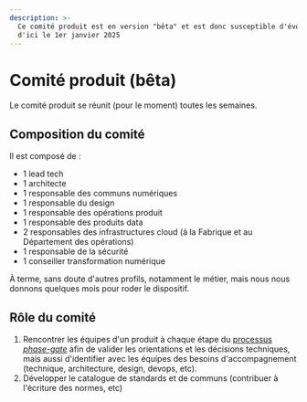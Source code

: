 ```yaml
---
description: >-
  Ce comité produit est en version "bêta" et est donc susceptible d'évoluer
  d'ici le 1er janvier 2025
---
```


# Comité produit (bêta)

Le comité produit se réunit (pour le moment) toutes les semaines.&#x20;

## Composition du comité

Il est composé de :&#x20;

* 1 lead tech
* 1 architecte
* 1 responsable des communs numériques
* 1 responsable du design
* 1 responsable des opérations produit&#x20;
* 1 responsable des produits data
* 2 responsables des infrastructures cloud (à la Fabrique et au Département des opérations)
* 1 responsable de la sécurité
* 1 conseiller transformation numérique

À terme, sans doute d'autres profils, notamment le métier, mais nous nous donnons quelques mois pour roder le dispositif. &#x20;

## Rôle du comité

1. Rencontrer les équipes d'un produit à chaque étape du [processus _phase-gate_](processus-phase-gate.md) afin de valider les orientations et les décisions techniques, mais aussi d'identifier avec les équipes des besoins d'accompagnement (technique, architecture, design, devops, etc).
2. Développer le catalogue de standards et de communs (contribuer à l'écriture des normes, etc)
